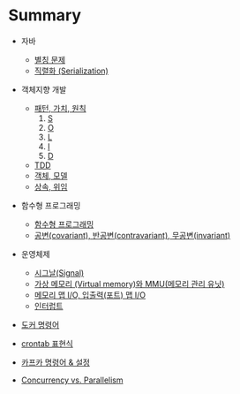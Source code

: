 # Summary

* 자바
  * [별칭 문제](java/별칭문제.md)
  * [직렬화 \(Serialization\)](java/직렬화.md)

* 객체지향 개발
  * [패턴, 가치, 원칙](oop/패턴_가치_원칙.md)
    1. [S](oop/단일책임원칙.md)
    2. [O]()
    3. [L]()
    4. [I]()
    5. [D]()
  * [TDD](oop/TDD.md)
  * [객체, 모델](oop/클래스_객체_모델.md)
  * [상속, 위임](oop/상속_위임.md)

* 함수형 프로그래밍
  * [함수형 프로그래밍](fp/함수형프로그래밍.md)
  * [공변\(covariant\), 반공변\(contravariant\), 무공변\(invariant\)](fp/공변_반공변_무공변.md)

* 운영체제
  * [시그날\(Signal\)](os/시그날.md)
  * [가상 메모리 \(Virtual memory\)와 MMU\(메모리 관리 유닛\)](os/가상_메모리와_MMU.md)
  * [메모리 맵 I/O, 입출력\(포트\) 맵 I/O](os/메모리맵io_입출력io.md)
  * [인터럽트](os/인터럽트.md)

* [도커 명령어](도커명령어.md)
* [crontab 표현식](crontab표현식.md)
* [카프카 명령어 & 설정](카프카명령어.md)
* [Concurrency vs. Parallelism](concurrency-vs-parallelism.md)
